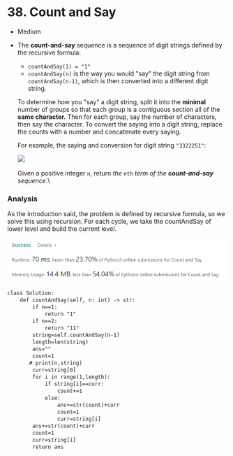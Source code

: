 # 38. Count and Say

* Medium
*   The **count-and-say** sequence is a sequence of digit strings defined by the recursive formula:

    * `countAndSay(1) = "1"`
    * `countAndSay(n)` is the way you would "say" the digit string from `countAndSay(n-1)`, which is then converted into a different digit string.

    To determine how you "say" a digit string, split it into the **minimal** number of groups so that each group is a contiguous section all of the **same character.** Then for each group, say the number of characters, then say the character. To convert the saying into a digit string, replace the counts with a number and concatenate every saying.

    For example, the saying and conversion for digit string `"3322251"`:

    ![](https://assets.leetcode.com/uploads/2020/10/23/countandsay.jpg)

    Given a positive integer `n`, return _the_ `nth` _term of the **count-and-say** sequence_.\


### Analysis

As the introduction said, the problem is defined by recursive formula, so we solve this using recursion. For each cycle, we take the countAndSay of lower level and build the current level.&#x20;

![](<../.gitbook/assets/image (19) (1) (1) (1) (1) (1) (1).png>)

```
class Solution:
    def countAndSay(self, n: int) -> str:    
        if n==1:
            return "1"
        if n==2:
            return "11"
        string=self.countAndSay(n-1)
        length=len(string)
        ans=""
        count=1
       # print(n,string)
        curr=string[0]
        for i in range(1,length):
            if string[i]==curr:
                count+=1
            else:
                ans+=str(count)+curr
                count=1
                curr=string[i]
        ans+=str(count)+curr
        count=1
        curr=string[i]
        return ans
```
